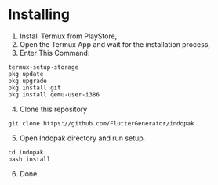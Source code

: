 # Installing
1. Install Termux from PlayStore,
2. Open the Termux App and wait for the installation process,
3. Enter This Command:
```
termux-setup-storage
pkg update
pkg upgrade
pkg install git
pkg install qemu-user-i386
```
4. Clone this repository
```
git clone https://github.com/FlutterGenerator/indopak
```
5. Open Indopak directory and run setup.
```
cd indopak
bash install
```
6. Done.
